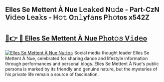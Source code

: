 ## Elles Se Mettent À Nue L𝚎a𝚔ed N𝚞𝚍e - Part-CzN Vi𝚍𝚎o L𝚎a𝚔s - H𝚘𝚝 O𝚗𝚕yf𝚊ns P𝚑𝚘tos x542Z

# <h2><a href="http://kf00gll.oniu.top/?m=Elles+Se+Mettent+%c3%80+Nue">🔗👉 🔴 Elles Se Mettent À Nue P𝚑ot𝚘𝚜 V𝚒d𝚎o</a></h2>

[![Elles Se Mettent À Nue Nu𝚍e𝚜](https://i.imgur.com/0qMVB7G.gif)](http://kf00gll.oniu.top/?m=Elles+Se+Mettent+%c3%80+Nue)
Social media thought leader Elles Se Mettent À Nue, celebrated for sharing dance and lifestyle information through performances and personal blogs. Elles Se Mettent À Nue's public persona is marked by its friendly and genuine nature, but the mysteries of his private life remain a source of fascination.  
